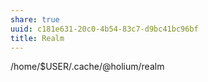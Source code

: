 ```yaml
---
share: true
uuid: c181e631-20c0-4b54-83c7-d9bc41bc96bf
title: Realm
---
```

/home/$USER/.cache/@holium/realm